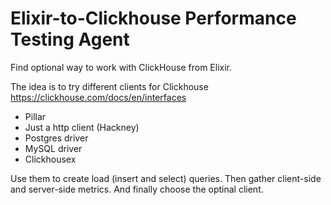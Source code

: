 # Elixir-to-Clickhouse Performance Testing Agent

Find optional way to work with ClickHouse from Elixir.

The idea is to try different clients for Clickhouse 
https://clickhouse.com/docs/en/interfaces

- Pillar
- Just a http client (Hackney)
- Postgres driver
- MySQL driver
- Clickhousex

Use them to create load (insert and select) queries. Then gather client-side and server-side metrics. And finally choose the optinal client.

